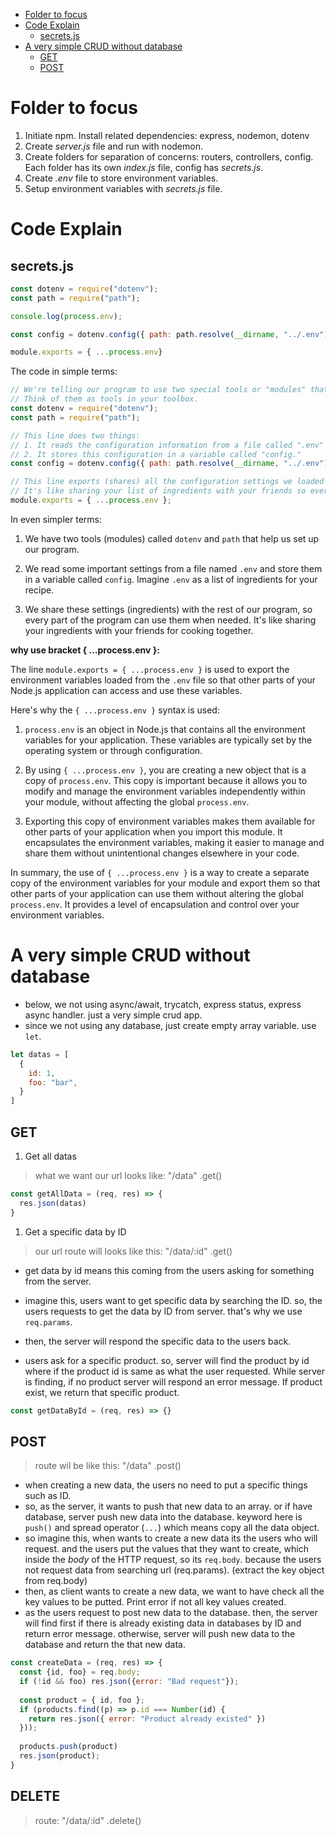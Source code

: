 - [Folder to focus](#folder-to-focus)
- [Code Explain](#code-explain)
  - [secrets.js](#secretsjs)
- [A very simple CRUD without database](#a-very-simple-crud-without-database)
  - [GET](#get)
  - [POST](#post)

# Folder to focus

1. Initiate npm. Install related dependencies: express, nodemon, dotenv
2. Create *server.js* file and run with nodemon.
3. Create folders for separation of concerns: routers, controllers, config. Each folder has its own *index.js* file, config has *secrets.js*.
4. Create *.env* file to store environment variables.
5. Setup environment variables with *secrets.js* file.

# Code Explain

## secrets.js

```javascript
const dotenv = require("dotenv");
const path = require("path");

console.log(process.env);

const config = dotenv.config({ path: path.resolve(__dirname, "../.env") });

module.exports = { ...process.env}
```

The code in simple terms:

```javascript
// We're telling our program to use two special tools or "modules" that help us with configuration.
// Think of them as tools in your toolbox.
const dotenv = require("dotenv");
const path = require("path");

// This line does two things:
// 1. It reads the configuration information from a file called ".env" (similar to a settings file).
// 2. It stores this configuration in a variable called "config."
const config = dotenv.config({ path: path.resolve(__dirname, "../.env") });

// This line exports (shares) all the configuration settings we loaded from ".env" with the rest of our program.
// It's like sharing your list of ingredients with your friends so everyone can use them in the recipe.
module.exports = { ...process.env };
```

In even simpler terms:

1. We have two tools (modules) called `dotenv` and `path` that help us set up our program.

2. We read some important settings from a file named `.env` and store them in a variable called `config`. Imagine `.env` as a list of ingredients for your recipe.

3. We share these settings (ingredients) with the rest of our program, so every part of the program can use them when needed. It's like sharing your ingredients with your friends for cooking together.

**why use bracket { ...process.env }:**

The line `module.exports = { ...process.env }` is used to export the environment variables loaded from the `.env` file so that other parts of your Node.js application can access and use these variables.

Here's why the `{ ...process.env }` syntax is used:

1. `process.env` is an object in Node.js that contains all the environment variables for your application. These variables are typically set by the operating system or through configuration.

2. By using `{ ...process.env }`, you are creating a new object that is a copy of `process.env`. This copy is important because it allows you to modify and manage the environment variables independently within your module, without affecting the global `process.env`.

3. Exporting this copy of environment variables makes them available for other parts of your application when you import this module. It encapsulates the environment variables, making it easier to manage and share them without unintentional changes elsewhere in your code.

In summary, the use of `{ ...process.env }` is a way to create a separate copy of the environment variables for your module and export them so that other parts of your application can use them without altering the global `process.env`. It provides a level of encapsulation and control over your environment variables.

# A very simple CRUD without database

- below, we not using async/await, trycatch, express status, express async handler. just a very simple crud app.
- since we not using any database, just create empty array variable. use `let`.

```javascript
let datas = [
  {
    id: 1,
    foo: "bar",
  }
]
```

## GET

1. Get all datas

> what we want our url looks like: "/data"
> .get()

```javascript
const getAllData = (req, res) => {
  res.json(datas)
}
```

1. Get a specific data by ID

> our url route will looks like this: "/data/:id"
> .get()

- get data by id means this coming from the users asking for something from the server.
- imagine this, users want to get specific data by searching the ID. so, the users requests to get the data by ID from server. that's why we use `req.params`.
- then, the server will respond the specific data to the users back.

- users ask for a specific product. so, server will find the product by id where if the product id is same as what the user requested. While server is finding, if no product server will respond an error message. If product exist, we return that specific product.

```javascript
const getDataById = (req, res) => {}
```

## POST

> route wil be like this: "/data"
> .post()

- when creating a new data, the users no need to put a specific things such as ID.
- so, as the server, it wants to push that new data to an array. or if have database, server push new data into the database. keyword here is `push()` and spread operator (`...`) which means copy all the data object.
- so imagine this, when wants to create a new data its the users who will request. and the users put the values that they want to create, which inside the *body* of the HTTP request, so its `req.body`. because the users not request data from searching url (req.params). (extract the key object from req.body)
- then, as client wants to create a new data, we want to have check all the key values to be putted. Print error if not all key values created.
- as the users request to post new data to the database. then, the server will find first if there is already existing data in databases by ID and return error message. otherwise, server will push new data to the database and return the that new data.

```javascript
const createData = (req, res) => {
  const {id, foo} = req.body;
  if (!id && foo) res.json({error: "Bad request"});
  
  const product = { id, foo };
  if (products.find((p) => p.id === Number(id) {
    return res.json({ error: "Product already existed" })
  }));
  
  products.push(product)
  res.json(product);
}
```

## DELETE

> route: "/data/:id"
> .delete()

```javascript

```